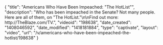 {
    "title": "Americans Who Have Been Impeached: \"The HotList\"",
    "description": "Who has been impeached in the Senate? Not many people. Here are all of them, on \"The HotList.\"\n\nFind out more: http:\/\/TheBlaze.com\/TV.",
    "videoid": "198638",
    "date_created": "1408046592",
    "date_modified": "1418181884",
    "type": "captivate",
    "layout": "video",
    "url": "\/v\/americans-who-have-been-impeached-the-hotlist\/198638"
}